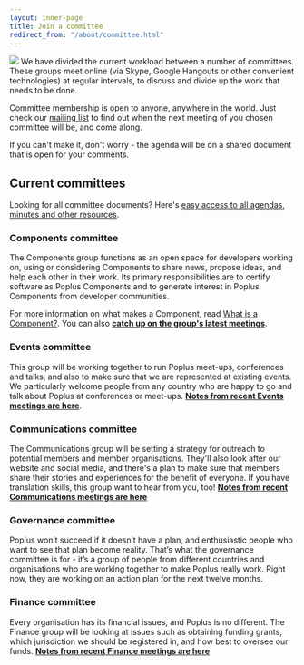 ```yaml
---
layout: inner-page
title: Join a committee
redirect_from: "/about/committee.html"
---
```


<img src="{{ site.baseurl }}/assets/img/postits.jpg" />
We have divided the current workload between a number of committees. These groups meet online (via Skype, Google Hangouts or other convenient technologies) at regular intervals, to discuss and divide up the work that needs to be done.

Committee membership is open to anyone, anywhere in the world. Just check our [mailing list](https://groups.google.com/forum/#%21forum/poplus) to find out when the next meeting of you chosen committee will be, and come along.

If you can't make it, don't worry - the agenda will be on a shared document that is open for your comments.

## Current committees

Looking for all committee documents? Here's [easy access to all agendas, minutes and other resources](http://hackfoldr.org/poplusteam/).

### Components committee

The Components group functions as an open space for developers working on, using or considering Components to share news, propose ideas, and help each other in their work. Its primary responsibilities are to certify software as Poplus Components and to generate interest in Poplus Components from developer communities.

For more information on what makes a Component, read [What is a Component?](http://poplus.org/components/definition/). You can also **[catch up on the group's latest meetings](https://docs.google.com/document/d/16zq3lkLI05rZmO0hC5RZVErPts5065x4Gj5N_otn2As/view?pli=1&overridemobile=true#heading=h.qlwmoenuh7f3)**.

### Events committee

This group will be working together to run Poplus meet-ups, conferences and talks, and also to make sure that we are represented at existing events.
We particularly welcome people from any country who are happy to go and talk about Poplus at conferences or meet-ups. **[Notes from recent Events meetings are here](https://popluscon.hackpad.com/Events-Group-1st-Meeting-Agenda-and-Notes-BnLhF57G61Q)**.

### Communications committee

The Communications group will be setting a strategy for outreach to potential members and member organisations. They'll also look after our website and social media, and there's a plan to make sure that members share their stories and experiences for the benefit of everyone.
If you have translation skills, this group want to hear from you, too! **[Notes from recent Communications meetings are here](https://docs.google.com/document/d/1Bnq2xXRw5UMY376-zv626_7sPZRyWFzaKryNp723HUs/edit)**

### Governance committee

Poplus won’t succeed if it doesn’t have a plan, and enthusiastic people who want to see that plan become reality.
That’s what the governance committee is for - it’s a group of people from different countries and organisations who are working together to make Poplus really work. Right now, they are working on an action plan for the next twelve months.

### Finance committee

Every organisation has its financial issues, and Poplus is no different.
The Finance group will be looking at issues such as obtaining funding grants, which jurisdiction we should be registered in, and how best to oversee our funds. **[Notes from recent Finance meetings are here](https://popluscon.hackpad.com/Finance-Committee-Call-Agenda-tvW3dW5BJY3#:h=3%29-What-should-the-Federation-)**
